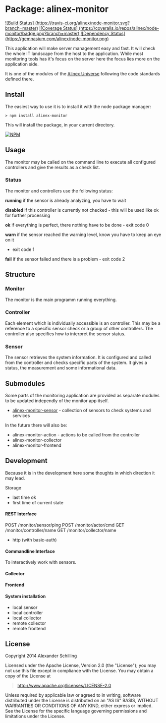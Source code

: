 Package: alinex-monitor
=================================================

[![Build Status] (https://travis-ci.org/alinex/node-monitor.svg?branch=master)](https://travis-ci.org/alinex/node-monitor)
[![Coverage Status] (https://coveralls.io/repos/alinex/node-monitor/badge.png?branch=master)](https://coveralls.io/r/alinex/node-monitor?branch=master)
[![Dependency Status] (https://gemnasium.com/alinex/node-monitor.png)](https://gemnasium.com/alinex/node-monitor)

This application will make server management easy and fast. It will check the
whole IT landscape from the host to the application. While most monitoring
tools has it's focus on the server here the focus lies more on the application
side.

It is one of the modules of the [Alinex Universe](http://alinex.github.io/node-alinex)
following the code standards defined there.


Install
-------------------------------------------------

The easiest way to use it is to install it with the node package manager:

    > npm install alinex-monitor

This will install the package, in your current directory.

[![NPM](https://nodei.co/npm/alinex-monitor.png?downloads=true&stars=true)](https://nodei.co/npm/alinex-monitor/)


Usage
-------------------------------------------------
The  monitor may be called on the command line to execute all configured controllers
and give the results as a check list.

### Status

The monitor and controllers use the following status:

__running__ if the sensor is already analyzing, you have to wait

__disabled__ if this controller is currently not checked - this will be used
like ok for further processing

__ok__ if everything is perfect, there nothing have to be done - exit code 0

__warn__ if the sensor reached the warning level, know you have to keep an eye on it
- exit code 1

__fail__ if the sensor failed and there is a problem - exit code 2


Structure
-------------------------------------------------

### Monitor

The monitor is the main programm running everything.

### Controller

Each element which is individually accessible is an controller. This may be a
reference to a specific sensor check or a group of other controllers. The controller
also specifies how to interpret the sensor status.

### Sensor

The sensor retrieves the system information. It is configured and called from the
controller and checks specific parts of the system. It gives a status, the measurement
and some informational data.


Submodules
-------------------------------------------------

Some parts of the monitoring application are provided as separate modules to
be updated independly of the monitor app itself.

- [alinex-monitor-sensor](http://alinex.github.io/node-monitor-sensor) -
  collection of sensors to check systems and services

In the future there will also be:

- alinex-monitor-action -
  actions to be called from the controller
- alinex-monitor-collector
- alinex-monitor-frontend


Development
-------------------------------------------------

Because it is in the development here some thoughts in which direction it may
lead.

Storage

- last time ok
- first time of current state

#### REST Interface

POST /monitor/sensor/ping
POST /monitor/actor/cmd
GET /monitor/controller/name
GET /monitor/collector/name

- http (with basic-auth)

#### Commandline Interface

To interactively work with sensors.

#### Collector

#### Frontend

#### System installation

- local sensor
- local controller
- local collector
- remote collector
- remote frontend


License
-------------------------------------------------

Copyright 2014 Alexander Schilling

Licensed under the Apache License, Version 2.0 (the "License");
you may not use this file except in compliance with the License.
You may obtain a copy of the License at

>  <http://www.apache.org/licenses/LICENSE-2.0>

Unless required by applicable law or agreed to in writing, software
distributed under the License is distributed on an "AS IS" BASIS,
WITHOUT WARRANTIES OR CONDITIONS OF ANY KIND, either express or implied.
See the License for the specific language governing permissions and
limitations under the License.

